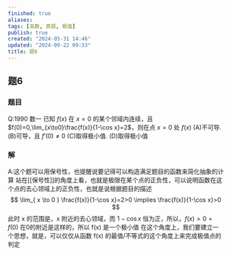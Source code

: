 ```yaml
---
finished: true
aliases: 
tags: [高数, 真题, 极值]
publish: true
created: "2024-05-31 14:46"
updated: "2024-09-22 09:33"
title: 题6
---
```

## 题6
### 题目
Q:1990 数一 已知 $f(x)$ 在 $x=0$ 的某个邻域内连续，且 $f(0)=0,\lim_{x\to0}\frac{f(x)}{1-\cos x}=2$，则在点 $x=0$ 处 $f(x)$ 
(A)不可导.
(B)可导，且 $f'(0)\neq 0$
(C)取得极小值.
(D)取得极小值
### 解
A:这个题可以用保号性，也提醒说要记得可以构造满足题目的函数来简化抽象的计算
站在[[保号性]]的角度上看，也就是极限在某个点的正负性，可以说明函数在这个点的去心领域上的正负性，也就是说根据题目的描述
$$
\lim_{ x \to 0 } \frac{f(x)}{1-\cos x}=2>0 \implies \frac{f(x)}{1-\cos x}>0
$$
此时 x 的范围是，x 附近的去心领域，而 $1-\cos x$ 恒为正，所以，$f(x)>0=f(0)$ 在0的附近是这样的，所以 f(x) 是一个极小值
在这个角度上，我们要建立一个思想，就是，可以仅仅从函数 f(x) 的最值/不等式的这个角度上来完成极值点的判定 

